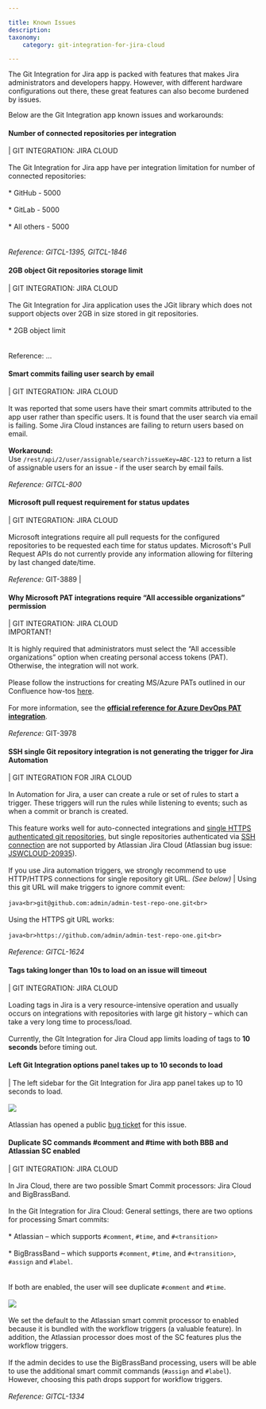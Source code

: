 ```yaml
---

title: Known Issues
description:
taxonomy:
    category: git-integration-for-jira-cloud

---
```

The Git Integration for Jira app is packed with features that makes Jira administrators and developers happy. However, with different hardware configurations out there, these great features can also become burdened by issues.

Below are the Git Integration app known issues and workarounds:

#### **Number of connected repositories per integration**
| GIT INTEGRATION: JIRA CLOUD<br><br>The Git Integration for Jira app have per integration limitation for number of connected repositories:<br><br>*   GitHub - 5000<br>    <br>*   GitLab - 5000<br>    <br>*   All others - 5000<br>    <br><br>_Reference: GITCL-1395, GITCL-1846_

#### **2GB object Git repositories storage limit**
| GIT INTEGRATION: JIRA CLOUD<br><br>The Git Integration for Jira application uses the JGit library which does not support objects over 2GB in size stored in git repositories.<br><br>*   2GB object limit<br>    <br><br>Reference: …

#### **Smart commits failing user search by email**
| GIT INTEGRATION: JIRA CLOUD<br><br>It was reported that some users have their smart commits attributed to the app user rather than specific users. It is found that the user search via email is failing. Some Jira Cloud instances are failing to return users based on email.<br><br>**Workaround:**  <br>Use `/rest/api/2/user/assignable/search?issueKey=ABC-123` to return a list of assignable users for an issue - if the user search by email fails.<br><br>_Reference: GITCL-800_

#### **Microsoft pull request requirement for status updates**
| GIT INTEGRATION: JIRA CLOUD<br><br>Microsoft integrations require all pull requests for the configured repositories to be requested each time for status updates. Microsoft's Pull Request APIs do not currently provide any information allowing for filtering by last changed date/time.<br><br>_Reference:_ GIT-3889
|    

#### **Why Microsoft PAT integrations require “All accessible organizations” permission**
| GIT INTEGRATION: JIRA CLOUD  <br>IMPORTANT!<br><br>It is highly required that administrators must select the “All accessible organizations” option when creating personal access tokens (PAT). Otherwise, the integration will not work.<br><br>Please follow the instructions for creating MS/Azure PATs outlined in our Confluence how-tos [here](/git-integration-for-jira-cloud/creating-personal-access-tokens-gij-cloud).<br><br>For more information, see the [**official reference for Azure DevOps PAT integration**](https://developercommunity.visualstudio.com/content/problem/902833/azure-devops-personal-access-token-does-).<br><br>_Reference:_ GIT-3978

#### **SSH single Git repository integration is not generating the trigger for Jira Automation**
| GIT INTEGRATION FOR JIRA CLOUD<br><br>In Automation for Jira, a user can create a rule or set of rules to start a trigger. These triggers will run the rules while listening to events; such as when a commit or branch is created.<br><br>This feature works well for auto-connected integrations and [single HTTPS authenticated git repositories](/git-integration-for-jira-cloud/connecting-to-a-single-git-repository-http-https-gij-cloud), but single repositories authenticated via [SSH connection](/git-integration-for-jira-cloud/connecting-to-a-single-git-repository-ssh-gij-cloud) are not supported by Atlassian Jira Cloud (Atlassian bug issue: [JSWCLOUD-20935](https://jira.atlassian.com/browse/JSWCLOUD-20935)).<br><br>If you use Jira automation triggers, we strongly recommend to use HTTP/HTTPS connections for single repository git URL. _(See below)_
| Using this git URL will make triggers to ignore commit event:<br><br>```java<br>git@github.com:admin/admin-test-repo-one.git<br>```<br><br>Using the HTTPS git URL works:<br><br>```java<br>https://github.com/admin/admin-test-repo-one.git<br>```<br><br>_Reference: GITCL-1624_

#### **Tags taking longer than 10s to load on an issue will timeout**
| GIT INTEGRATION: JIRA CLOUD<br><br>Loading tags in Jira is a very resource-intensive operation and usually occurs on integrations with repositories with large git history – which can take a very long time to process/load.<br><br>Currently, the GIt Integration for Jira Cloud app limits loading of tags to **10 seconds** before timing out.

#### **Left Git Integration options panel takes up to 10 seconds to load**
| The left sidebar for the Git Integration for Jira app panel takes up to 10 seconds to load.<br><br>![](https://bigbrassband.atlassian.net/wiki/download/attachments/591986707/left-sidebar-loading-delay-bug-example.png?version=1&modificationDate=1622733576577&cacheVersion=1&api=v2)<br><br>Atlassian has opened a public [bug ticket](https://ecosystem.atlassian.net/browse/ACJIRA-2415) for this issue.

#### **Duplicate SC commands #comment and #time with both BBB and Atlassian SC enabled**
| GIT INTEGRATION: JIRA CLOUD<br><br>In Jira Cloud, there are two possible Smart Commit processors: Jira Cloud and BigBrassBand.<br><br>In the Git Integration for Jira Cloud: General settings, there are two options for processing Smart commits:<br><br>*   Atlassian – which supports `#comment`, `#time`, and `#<transition>`<br>    <br>*   BigBrassBand – which supports `#comment`, `#time`, and `#<transition>`, `#assign` and `#label`.<br>    <br><br>If both are enabled, the user will see duplicate `#comment` and `#time`.<br><br>![](https://bigbrassband.atlassian.net/wiki/download/thumbnails/591986707/gitcloud-gencfg-dup-smart-commits-sel.png?version=1&modificationDate=1634440501925&cacheVersion=1&api=v2&width=680&height=212)<br><br>We set the default to the Atlassian smart commit processor to enabled because it is bundled with the workflow triggers (a valuable feature). In addition, the Atlassian processor does most of the SC features plus the workflow triggers.<br><br>If the admin decides to use the BigBrassBand processing, users will be able to use the additional smart commit commands (`#assign` and `#label`). However, choosing this path drops support for workflow triggers.<br><br>_Reference: GITCL-1334_